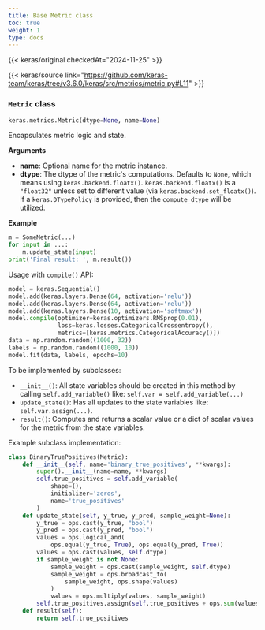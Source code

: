 ```yaml
---
title: Base Metric class
toc: true
weight: 1
type: docs
---
```


{{< keras/original checkedAt="2024-11-25" >}}

{{< keras/source link="https://github.com/keras-team/keras/tree/v3.6.0/keras/src/metrics/metric.py#L11" >}}

### `Metric` class

```python
keras.metrics.Metric(dtype=None, name=None)
```

Encapsulates metric logic and state.

**Arguments**

- **name**: Optional name for the metric instance.
- **dtype**: The dtype of the metric's computations. Defaults to `None`, which
  means using `keras.backend.floatx()`. `keras.backend.floatx()` is a
  `"float32"` unless set to different value
  (via `keras.backend.set_floatx()`). If a `keras.DTypePolicy` is
  provided, then the `compute_dtype` will be utilized.

**Example**

```python
m = SomeMetric(...)
for input in ...:
    m.update_state(input)
print('Final result: ', m.result())
```

Usage with `compile()` API:

```python
model = keras.Sequential()
model.add(keras.layers.Dense(64, activation='relu'))
model.add(keras.layers.Dense(64, activation='relu'))
model.add(keras.layers.Dense(10, activation='softmax'))
model.compile(optimizer=keras.optimizers.RMSprop(0.01),
              loss=keras.losses.CategoricalCrossentropy(),
              metrics=[keras.metrics.CategoricalAccuracy()])
data = np.random.random((1000, 32))
labels = np.random.random((1000, 10))
model.fit(data, labels, epochs=10)
```

To be implemented by subclasses:

- `__init__()`: All state variables should be created in this method by
  calling `self.add_variable()` like: `self.var = self.add_variable(...)`
- `update_state()`: Has all updates to the state variables like:
  `self.var.assign(...)`.
- `result()`: Computes and returns a scalar value or a dict of scalar values
  for the metric from the state variables.

Example subclass implementation:

```python
class BinaryTruePositives(Metric):
    def __init__(self, name='binary_true_positives', **kwargs):
        super().__init__(name=name, **kwargs)
        self.true_positives = self.add_variable(
            shape=(),
            initializer='zeros',
            name='true_positives'
        )
    def update_state(self, y_true, y_pred, sample_weight=None):
        y_true = ops.cast(y_true, "bool")
        y_pred = ops.cast(y_pred, "bool")
        values = ops.logical_and(
            ops.equal(y_true, True), ops.equal(y_pred, True))
        values = ops.cast(values, self.dtype)
        if sample_weight is not None:
            sample_weight = ops.cast(sample_weight, self.dtype)
            sample_weight = ops.broadcast_to(
                sample_weight, ops.shape(values)
            )
            values = ops.multiply(values, sample_weight)
        self.true_positives.assign(self.true_positives + ops.sum(values))
    def result(self):
        return self.true_positives
```
